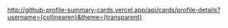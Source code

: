 http://github-profile-summary-cards.vercel.app/api/cards/profile-details?username={collinearen}&theme={transparent}
